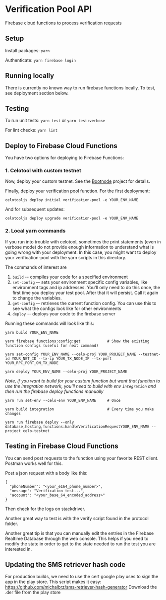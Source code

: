 # Verification Pool API

Firebase cloud functions to process verification requests

## Setup

Install packages:
`yarn`

Authenticate:
`yarn firebase login`

## Running locally

There is currently no known way to run firebase functions locally. To test, see deployment section below.

## Testing

To run unit tests:
`yarn test` or `yarn test:verbose`

For lint checks:
`yarn lint`

## Deploy to Firebase Cloud Functions

You have two options for deploying to Firebase Functions:

### 1. Celotool with custom testnet

Now, deploy your custom testnet. See the [Bootnode](https://github.com/celo-org/bootnode/tree/master/bootnode-coin) project for details.

Finally, deploy your verification pool function.
For the first deployment:

```
celotooljs deploy initial verification-pool -e YOUR_ENV_NAME
```

And for subsequent updates:

```
celotooljs deploy upgrade verification-pool -e YOUR_ENV_NAME
```

### 2. Local yarn commands

If you run into trouble with celotool, sometimes the print statements (even in verbose mode) do not provide enough information to understand what is going wrong with your deployment. In this case, you might want to deploy your verification-pool with the yarn scripts in this directory.

The commands of interest are

1.  `build` -- compiles your code for a specified environment
2.  `set-config` -- sets your environment specific config variables, like environment tags and ip addresses. You'll only need to do this once, the first time you deploy your test pool. After that it will persist. Call it again to change the variables.
3.  `get-config` -- retrieves the current function config. You can use this to see what the configs look like for other environments
4.  `deploy` -- deploys your code to the firebase server

Running these commands will look like this:

    yarn build YOUR_ENV_NAME

    yarn firebase functions:config:get            # Show the existing function configs (useful for next command)

    yarn set-config YOUR_ENV_NAME --celo-proj YOUR_PROJECT_NAME --testnet-id YOUR_NET_ID --tx-ip YOUR_TX_NODE_IP --tx-port YOUR_RPC_PORT_ON_TX_NODE

    yarn deploy YOUR_ENV_NAME --celo-proj YOUR_PROJECT_NAME

_Note, if you want to build for your custom function but want that function to use the integration network, you'll need to build with env `integration` and then run the firebase deploy functions manually_

    yarn run set-env --celo-env YOUR_ENV_NAME     # Once

    yarn build integration                        # Every time you make changes

    yarn run firebase deploy --only database,hosting,functions:handleVerificationRequestYOUR_ENV_NAME --project celo-testnet

## Testing in Firebase Cloud Functions

You can send post requests to the function using your favorite REST client. Postman works well for this.

Post a json request with a body like this:

    {
      "phoneNumber": "<your_e164_phone_number>",
      "message": "Verification test...",
      "account": "<your_base_64_encoded_address>"
    }

Then check for the logs on stackdriver.

Another great way to test is with the verify script found in the protocol folder.

Another great tip is that you can manually edit the entries in the Firebase Realtime Database through the web console. This helps if you need to modify the state in order to get to the state needed to run the test you are interested in.

## Updating the SMS retriever hash code

For production builds, we need to use the cert google play uses to sign the app in the play store.
This script makes it easy: https://github.com/michalbrz/sms-retriever-hash-generator
Download the .der file from the play store
